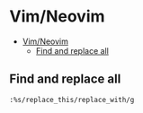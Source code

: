 # Vim/Neovim
<!--ts-->
   * [Vim/Neovim](vim.md#vimneovim)
      * [Find and replace all](vim.md#find-and-replace-all)

<!-- Added by: runner, at: Sun Jan 24 21:20:09 UTC 2021 -->

<!--te-->

## Find and replace all
```vim
:%s/replace_this/replace_with/g
```
